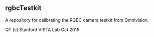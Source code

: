 rgbcTestkit
-------------------

A repository for calibrating the RGBC camera testkit from Omnivision.

QT (c) Stanford VISTA Lab
Oct 2015
